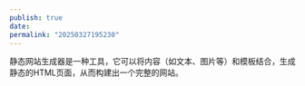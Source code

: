 ```yaml
---
publish: true
date: 
permalink: "20250327195230"
---
```

  
静态网站生成器是一种工具，它可以将内容（如文本、图片等）和模板结合，生成静态的HTML页面，从而构建出一个完整的网站。